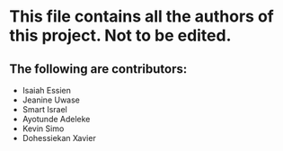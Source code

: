 # This file contains all the authors of this project. Not to be edited. 

## The following are contributors:

- Isaiah Essien
- Jeanine Uwase
- Smart Israel
- Ayotunde Adeleke
- Kevin Simo
- Dohessiekan Xavier
